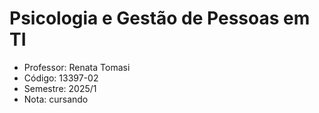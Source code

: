# Psicologia e Gestão de Pessoas em TI

-  Professor: Renata Tomasi
-  Código: 13397-02
-  Semestre: 2025/1
-  Nota: cursando
